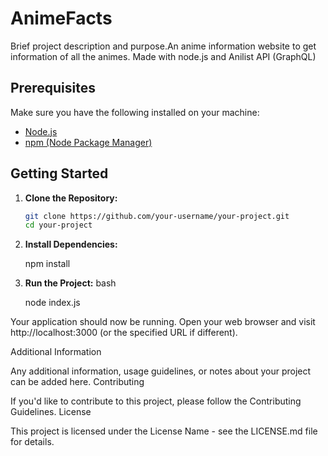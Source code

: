 
# AnimeFacts

Brief project description and purpose.An anime information website to get information of all the animes. Made with node.js and Anilist API (GraphQL)

## Prerequisites

Make sure you have the following installed on your machine:

- [Node.js](https://nodejs.org/)
- [npm (Node Package Manager)](https://www.npmjs.com/)

## Getting Started

1. **Clone the Repository:**

   ```bash
   git clone https://github.com/your-username/your-project.git
   cd your-project

2. **Install Dependencies:** 
    
    npm install

3. **Run the Project:**
bash

    node index.js

Your application should now be running. Open your web browser and visit http://localhost:3000 (or the specified URL if different).



Additional Information

Any additional information, usage guidelines, or notes about your project can be added here.
Contributing

If you'd like to contribute to this project, please follow the Contributing Guidelines.
License

This project is licensed under the License Name - see the LICENSE.md file for details.

